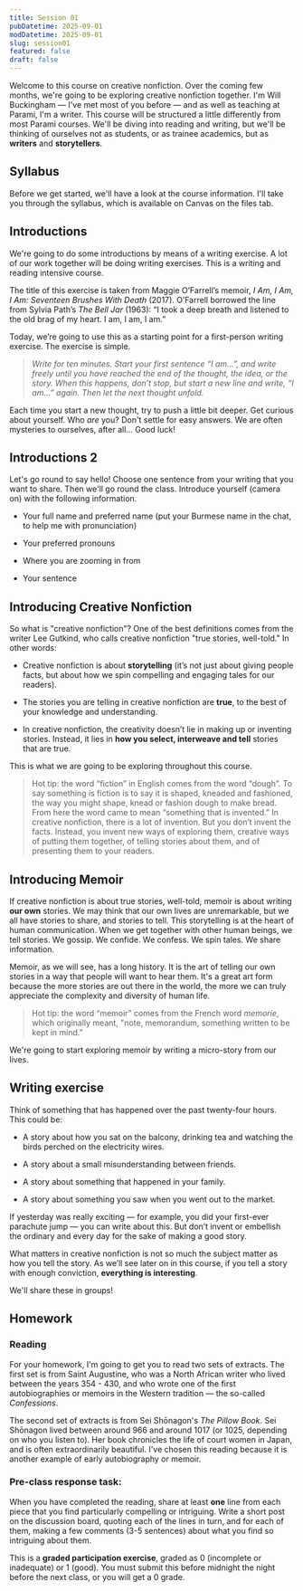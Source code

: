 ```yaml
---
title: Session 01
pubDatetime: 2025-09-01
modDatetime: 2025-09-01
slug: session01
featured: false
draft: false
---
```

Welcome to this course on creative nonfiction. Over the coming few months, we're going to be exploring creative nonfiction together. I'm Will Buckingham — I've met most of you before — and as well as teaching at Parami, I'm a writer. This course will be structured a little differently from most Parami courses. We'll be diving into reading and writing, but we'll be thinking of ourselves not as students, or as trainee academics, but as **writers** and **storytellers**.

## Syllabus

Before we get started, we'll have a look at the course information. I'll take you through the syllabus, which is available on Canvas on the files tab.

## Introductions

We're going to do some introductions by means of a writing exercise. A lot of our work together will be doing writing exercises. This is a writing and reading intensive course.

The title of this exercise is taken from Maggie O’Farrell’s memoir, _I Am, I Am, I Am: Seventeen Brushes With Death_ (2017). O’Farrell borrowed the line from Sylvia Path’s _The Bell Jar_ (1963): “I took a deep breath and listened to the old brag of my heart. I am, I am, I am.”

Today, we’re going to use this as a starting point for a first-person writing exercise. The exercise is simple.

> _Write for ten minutes. Start your first sentence “I am…”, and write freely until you have reached the end of the thought, the idea, or the story. When this happens, don’t stop, but start a new line and write, “I am…” again. Then let the next thought unfold._

Each time you start a new thought, try to push a little bit deeper. Get curious about yourself. Who _are_ you? Don't settle for easy answers. We are often mysteries to ourselves, after all... Good luck!

## Introductions 2

Let's go round to say hello! Choose one sentence from your writing that you want to share. Then we'll go round the class. Introduce yourself (camera on) with the following information.

*   Your full name and preferred name (put your Burmese name in the chat, to help me with pronunciation)
    
*   Your preferred pronouns
    
*   Where you are zooming in from
    
*   Your sentence
    

## Introducing Creative Nonfiction

So what is "creative nonfiction"? One of the best definitions comes from the writer Lee Gutkind, who calls creative nonfiction "true stories, well-told." In other words:

*   Creative nonfiction is about **storytelling** (it’s not just about giving people facts, but about how we spin compelling and engaging tales for our readers).
    
*   The stories you are telling in creative nonfiction are **true**, to the best of your knowledge and understanding.
    
*   In creative nonfiction, the creativity doesn’t lie in making up or inventing stories. Instead, it lies in **how you select, interweave and tell** stories that are true.
    

This is what we are going to be exploring throughout this course.

> Hot tip: the word “fiction” in English comes from the word “dough”. To say something is fiction is to say it is shaped, kneaded and fashioned, the way you might shape, knead or fashion dough to make bread. From here the word came to mean “something that is invented.” In creative nonfiction, there is a lot of invention. But you don’t invent the facts. Instead, you invent new ways of exploring them, creative ways of putting them together, of telling stories about them, and of presenting them to your readers.

## Introducing Memoir

If creative nonfiction is about true stories, well-told, memoir is about writing **our own** stories. We may think that our own lives are unremarkable, but we all have stories to share, and stories to tell. This storytelling is at the heart of human communication. When we get together with other human beings, we tell stories. We gossip. We confide. We confess. We spin tales. We share information.

Memoir, as we will see, has a long history. It is the art of telling our own stories in a way that people will want to hear them. It's a great art form because the more stories are out there in the world, the more we can truly appreciate the complexity and diversity of human life.

> Hot tip: the word “memoir” comes from the French word _memorie_, which originally meant, "note, memorandum, something written to be kept in mind."

We're going to start exploring memoir by writing a micro-story from our lives.

## Writing exercise

Think of something that has happened over the past twenty-four hours. This could be:

*   A story about how you sat on the balcony, drinking tea and watching the birds perched on the electricity wires.
    
*   A story about a small misunderstanding between friends.
    
*   A story about something that happened in your family.
    
*   A story about something you saw when you went out to the market.
    

If yesterday was really exciting — for example, you did your first-ever parachute jump — you can write about this. But don’t invent or embellish the ordinary and every day for the sake of making a good story.

What matters in creative nonfiction is not so much the subject matter as how you tell the story. As we’ll see later on in this course, if you tell a story with enough conviction, **everything is interesting**.

We'll share these in groups!

## Homework

### Reading

For your homework, I'm going to get you to read two sets of extracts. The first set is from Saint Augustine, who was a North African writer who lived between the years 354 - 430, and who wrote one of the first autobiographies or memoirs in the Western tradition — the so-called _Confessions_.

The second set of extracts is from Sei Shōnagon's _The Pillow Book_. Sei Shōnagon lived between around 966 and around 1017 (or 1025, depending on who you listen to). Her book chronicles the life of court women in Japan, and is often extraordinarily beautiful. I've chosen this reading because it is another example of early autobiography or memoir.

### Pre-class response task:

When you have completed the reading, share at least **one** line from each piece that you find particularly compelling or intriguing. Write a short post on the discussion board, quoting each of the lines in turn, and for each of them, making a few comments (3-5 sentences) about what you find so intriguing about them.

This is a **graded participation exercise**, graded as 0 (incomplete or inadequate) or 1 (good). You must submit this before midnight the night before the next class, or you will get a 0 grade.